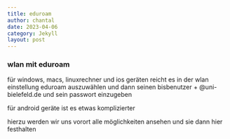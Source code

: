 ```yaml
---
title: eduroam
author: chantal
date: 2023-04-06
category: Jekyll
layout: post
---
```

### wlan mit eduroam

für windows, macs, linuxrechner und ios geräten reicht es in der wlan einstellung eduroam auszuwählen und dann
seinen bisbenutzer + @uni-bielefeld.de
und
sein passwort
einzugeben

für android geräte ist es etwas komplizierter

hierzu werden wir uns vorort alle möglichkeiten ansehen und sie dann hier festhalten